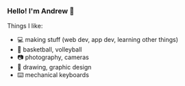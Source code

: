 ### Hello! I'm Andrew 🦔

Things I like:

- 💻 making stuff (web dev, app dev, learning other things)
- 🏀 basketball, volleyball
- 📷 photography, cameras
- 🎨 drawing, graphic design
- ⌨️ mechanical keyboards

<!--
**kungpaogao/kungpaogao** is a ✨ _special_ ✨ repository because its `README.md` (this file) appears on your GitHub profile.

Here are some ideas to get you started:

- 🔭 I’m currently working on ...
- 🌱 I’m currently learning ...
- 👯 I’m looking to collaborate on ...
- 🤔 I’m looking for help with ...
- 💬 Ask me about ...
- 📫 How to reach me: ...
- 😄 Pronouns: ...
- ⚡ Fun fact: ...
-->
